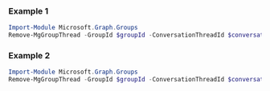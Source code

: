 ### Example 1
```powershell
Import-Module Microsoft.Graph.Groups
Remove-MgGroupThread -GroupId $groupId -ConversationThreadId $conversationThreadId
```
### Example 2
```powershell
Import-Module Microsoft.Graph.Groups
Remove-MgGroupThread -GroupId $groupId -ConversationThreadId $conversationThreadId
```
